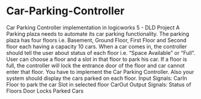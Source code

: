 # Car-Parking-Controller
Car Parking Controller implementation in logicworks 5 - DLD Project
A Parking plaza needs to automate its car parking functionality. The parking plaza has four floors i.e. Basement, Ground Floor, First Floor and Second floor each having a capacity 10 cars. When a car comes in, the controller should tell the user about status of each floor i.e. “Space Available” or “Full”. User can choose a floor and a slot in that floor to park his car. If a floor is full, the controller will lock the entrance door of the floor and car cannot enter that floor. You have to implement the Car Parking Controller. Also your system should display the cars parked on each floor.
Input Signals:
CarIn
Floor to park the car
Slot in selected floor
CarOut
Output Signals:
Status of Floors
Door Locks
Parked Cars 
